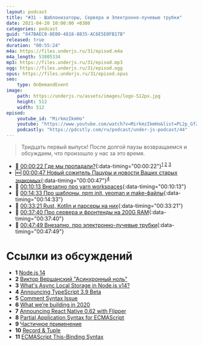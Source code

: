 ```yaml
---
layout: podcast
title: "#31 - Шаблонизаторы, Сервера и Электронно-лучевые трубки"
date: 2021-04-20 10:00:00 +0300
categories: podcast
guid: "847BAEC0-8E00-4818-8835-AC6E5E0FB17B"
released: true
duration: "00:55:24"
m4a: https://files.underjs.ru/31/episod.m4a
m4a_length: 53805334
mp3: https://files.underjs.ru/31/episod.mp3
ogg: https://files.underjs.ru/31/episod.ogg
opus: https://files.underjs.ru/31/episod.opus
seo:
    type: OnDemandEvent
image:
    path: https://underjs.ru/assets/images/logo-512px.jpg
    height: 512
    width: 512
episod:
    youtube_id: "MirkmzIkmHo"
    youtube: "https://www.youtube.com/watch?v=MirkmzIkmHo&list=PL2p_GfZz-_1OWXrKUZRBc8LzMz5FJNXW7"
    podcastly: "https://pdcstly.com/ru/podcast/under-js-podcast/44"
---
```


> Тридцать первый выпуск! После долгой паузы возвращаемся и обсуждаем, что произошло у нас за это время.

- 🤔 [00:00:22 Где мы пропадали?](#){:data-timing="00:00:22"}<sup>[1](#note1) [2](#note2) [3](#note3)</sup>
- 🆕 [00:00:47 Новый сожитель Пацуры и новости Ваших старых знакомых](#){:data-timing="00:00:47"}<sup>[4](#note4)</sup>
- 🤔 [00:10:13 Внезапно про yarn workspaces](#){:data-timing="00:10:13"}
- 🤔 [00:14:33 Про шаблоны, npm init, yeoman и make-файлы](#){:data-timing="00:14:33"}
- 🤔 [00:33:21 Rust, Kotlin и парсеры на них](#){:data-timing="00:33:21"}
- 🤔 [00:37:40 Про сервера и фронтенды на 200G RAM](#){:data-timing="00:37:40"}
- 🤔 [00:47:49 Внезапно, про электронно-лучевые трубки](#){:data-timing="00:47:49"}

# Ссылки из обсуждений

- <b id="note1">1</b> [Node.js 14](https://medium.com/@nodejs/node-js-version-14-available-now-8170d384567e)
- <b id="note2">2</b> [Виктор Вершанский "Асинхронный ноль"](https://www.youtube.com/watch?v=6Tg2UA4XaQY&feature=youtu.be)
- <b id="note3">3</b> [What's Async Local Storage in Node.js v14?](https://www.freecodecamp.org/news/async-local-storage-nodejs/)
- <b id="note4">4</b> [Announcing TypeScript 3.9 Beta](https://devblogs.microsoft.com/typescript/announcing-typescript-3-9-beta/)
- <b id="note5">5</b> [Comment Syntax Issue](https://github.com/JSMonk/hegel/issues/82)
- <b id="note6">6</b> [What we’re building in 2020](https://medium.com/flow-type/what-were-building-in-2020-bcb92f620c75)
- <b id="note7">7</b> [Announcing React Native 0.62 with Flipper](https://reactnative.dev/blog/2020/03/26/version-0.62)
- <b id="note8">8</b> [Partial Application Syntax for ECMAScript](https://github.com/tc39/proposal-partial-application)
- <b id="note9">9</b> [Частичное применение](https://ru.wikipedia.org/wiki/%D0%A7%D0%B0%D1%81%D1%82%D0%B8%D1%87%D0%BD%D0%BE%D0%B5_%D0%BF%D1%80%D0%B8%D0%BC%D0%B5%D0%BD%D0%B5%D0%BD%D0%B8%D0%B5)
- <b id="note10">10</b> [Record & Tuple](https://github.com/tc39/proposal-record-tuple)
- <b id="note11">11</b> [ECMAScript This-Binding Syntax](https://github.com/tc39/proposal-bind-operator)
